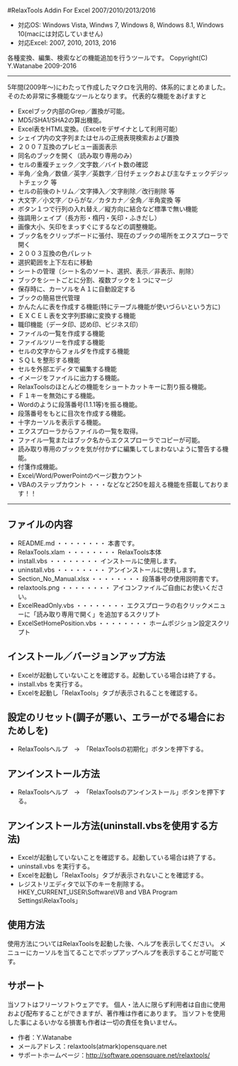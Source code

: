 #RelaxTools Addin For Excel 2007/2010/2013/2016 

* 対応OS: Windows Vista, Windws 7, Windows 8, Windows 8.1, Windows 10(macには対応していません)
* 対応Excel: 2007, 2010, 2013, 2016

各種変換、編集、検索などの機能追加を行うツールです。
Copyright(C) Y.Watanabe 2009-2016

---

5年間(2009年～)にわたって作成したマクロを汎用的、体系的にまとめました。
そのため非常に多機能なツールとなります。
代表的な機能をあげますと

* Excelブック内部のGrep／置換が可能。
* MD5/SHA1/SHA2の算出機能。
* Excel表をHTML変換。（Excelをデザイナとして利用可能）
* シェイプ内の文字列またはセルの正規表現検索および置換
* ２００７互換のプレビュー画面表示
* 同名のブックを開く（読み取り専用のみ）
* セルの重複チェック／文字数／バイト数の確認
* 半角／全角／数値／英字／英数字／日付チェックおよび主なチェックデジットチェック  等
* セルの前後のトリム／文字挿入／文字削除／改行削除  等
* 大文字／小文字／ひらがな／カタカナ／全角／半角変換  等
* ボタン１つで行列の入れ替え／縦方向に結合など標準で無い機能
* 強調用シェイプ（長方形・楕円・矢印・ふきだし）
* 画像大小、矢印をまっすぐにするなどの調整機能。
* ブック名をクリップボードに張付、現在のブックの場所をエクスプローラで開く
* ２００３互換の色パレット
* 選択範囲を上下左右に移動
* シートの管理（シート名のソート、選択、表示／非表示、削除）
* ブックをシートごとに分割、複数ブックを１つにマージ
* 保存時に、カーソルをＡ１に自動設定する
* ブックの簡易世代管理
* かんたんに表を作成する機能(特にテーブル機能が使いづらいという方に)
* ＥＸＣＥＬ表を文字列罫線に変換する機能
* 職印機能（データ印、認め印、ビジネス印）
* ファイルの一覧を作成する機能
* ファイルツリーを作成する機能
* セルの文字からフォルダを作成する機能
* ＳＱＬを整形する機能
* セルを外部エディタで編集する機能
* イメージをファイルに出力する機能。
* RelaxToolsのほとんどの機能をショートカットキーに割り振る機能。
* Ｆ１キーを無効にする機能。
* Wordのように段落番号(1.1.1等)を振る機能。
* 段落番号をもとに目次を作成する機能。
* 十字カーソルを表示する機能。
* エクスプローラからファイルの一覧を取得。
* ファイル一覧またはブック名からエクスプローラでコピーが可能。
* 読み取り専用のブックを気が付かずに編集してしまわないように警告する機能。
* 付箋作成機能。
* Excel/Word/PowerPointのページ数カウント
* VBAのステップカウント
・・・などなど250を超える機能を搭載しております！！

---

## ファイルの内容
* README.md                      ・・・・・・・・ 本書です。
* RelaxTools.xlam                ・・・・・・・・ RelaxTools本体
* install.vbs                    ・・・・・・・・ インストールに使用します。
* uninstall.vbs                  ・・・・・・・・ アンインストールに使用します。
* Section_No_Manual.xlsx         ・・・・・・・・ 段落番号の使用説明書です。
* relaxtools.png                 ・・・・・・・・ アイコンファイルご自由にお使いください。
* ExcelReadOnly.vbs              ・・・・・・・・ エクスプローラの右クリックメニューに「読み取り専用で開く」を追加するスクリプト
* ExcelSetHomePosition.vbs       ・・・・・・・・ ホームポジション設定スクリプト

## インストール／バージョンアップ方法
* Excelが起動していないことを確認する。起動している場合は終了する。
* install.vbs を実行する。
* Excelを起動し「RelaxTools」タブが表示されることを確認する。

## 設定のリセット(調子が悪い、エラーがでる場合におためしを)
* RelaxToolsヘルプ　→　「RelaxToolsの初期化」ボタンを押下する。

## アンインストール方法
* RelaxToolsヘルプ　→　「RelaxToolsのアンインストール」ボタンを押下する。

## アンインストール方法(uninstall.vbsを使用する方法)
* Excelが起動していないことを確認する。起動している場合は終了する。
* uninstall.vbs を実行する。
* Excelを起動し「RelaxTools」タブが表示されないことを確認する。
* レジストリエディタで以下のキーを削除する。HKEY_CURRENT_USER\Software\VB and VBA Program Settings\RelaxTools」

## 使用方法
 使用方法についてはRelaxToolsを起動した後、ヘルプを表示してください。
 メニューにカーソルを当てることでポップアップヘルプを表示することが可能です。

## サポート
 当ソフトはフリーソフトウェアです。
 個人・法人に限らず利用者は自由に使用および配布することができますが、著作権は作者にあります。
 当ソフトを使用した事によるいかなる損害も作者は一切の責任を負いません。

* 作者：Y.Watanabe
* メールアドレス：relaxtools(atmark)opensquare.net
* サポートホームページ：http://software.opensquare.net/relaxtools/

